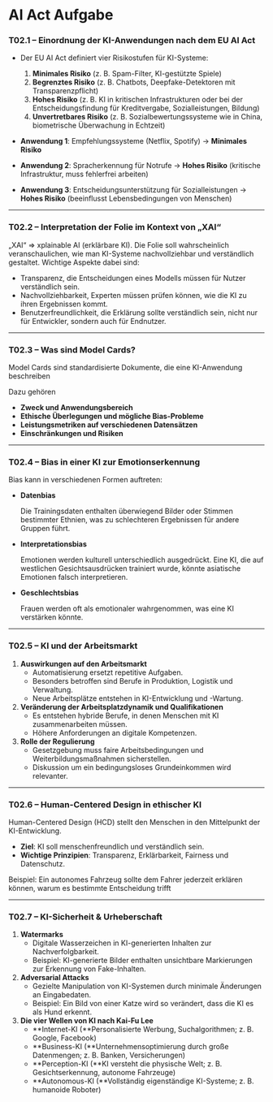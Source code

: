 # AI Act Aufgabe

### **T02.1 – Einordnung der KI-Anwendungen nach dem EU AI Act**

- Der EU AI Act definiert vier Risikostufen für KI-Systeme:
    1. **Minimales Risiko** (z. B. Spam-Filter, KI-gestützte Spiele)
    2. **Begrenztes Risiko** (z. B. Chatbots, Deepfake-Detektoren mit Transparenzpflicht)
    3. **Hohes Risiko** (z. B. KI in kritischen Infrastrukturen oder bei der Entscheidungsfindung für Kreditvergabe, Sozialleistungen, Bildung)
    4. **Unvertretbares Risiko** (z. B. Sozialbewertungssysteme wie in China, biometrische Überwachung in Echtzeit)

- **Anwendung 1**: Empfehlungssysteme (Netflix, Spotify) → **Minimales Risiko**
- **Anwendung 2**: Spracherkennung für Notrufe → **Hohes Risiko** (kritische Infrastruktur, muss fehlerfrei arbeiten)
- **Anwendung 3**: Entscheidungsunterstützung für Sozialleistungen → **Hohes Risiko** (beeinflusst Lebensbedingungen von Menschen)

---

### **T02.2 – Interpretation der Folie im Kontext von „XAI“**

„XAI“ ⇒ xplainable AI (erklärbare KI). Die Folie soll wahrscheinlich veranschaulichen, wie man KI-Systeme nachvollziehbar und verständlich gestaltet. Wichtige Aspekte dabei sind:

- Transparenz, die Entscheidungen eines Modells müssen für Nutzer verständlich sein.
- Nachvollziehbarkeit, Experten müssen prüfen können, wie die KI zu ihren Ergebnissen kommt.
- Benutzerfreundlichkeit, die Erklärung sollte verständlich sein, nicht nur für Entwickler, sondern auch für Endnutzer.

---

### **T02.3 – Was sind Model Cards?**

Model Cards sind standardisierte Dokumente, die eine KI-Anwendung beschreiben

Dazu gehören

- **Zweck und Anwendungsbereich**
- **Ethische Überlegungen und mögliche Bias-Probleme**
- **Leistungsmetriken auf verschiedenen Datensätzen**
- **Einschränkungen und Risiken**

---

### **T02.4 – Bias in einer KI zur Emotionserkennung**

Bias kann in verschiedenen Formen auftreten:

- **Datenbias**
    
    Die Trainingsdaten enthalten überwiegend Bilder oder Stimmen bestimmter Ethnien, was zu schlechteren Ergebnissen für andere Gruppen führt.
    
- **Interpretationsbias**
    
    Emotionen werden kulturell unterschiedlich ausgedrückt. Eine KI, die auf westlichen Gesichtsausdrücken trainiert wurde, könnte asiatische Emotionen falsch interpretieren.
    
- **Geschlechtsbias**
    
    Frauen werden oft als emotionaler wahrgenommen, was eine KI verstärken könnte.
    

---

### **T02.5 – KI und der Arbeitsmarkt**

1. **Auswirkungen auf den Arbeitsmarkt**
    - Automatisierung ersetzt repetitive Aufgaben.
    - Besonders betroffen sind Berufe in Produktion, Logistik und Verwaltung.
    - Neue Arbeitsplätze entstehen in KI-Entwicklung und -Wartung.
2. **Veränderung der Arbeitsplatzdynamik und Qualifikationen**
    - Es entstehen hybride Berufe, in denen Menschen mit KI zusammenarbeiten müssen.
    - Höhere Anforderungen an digitale Kompetenzen.
3. **Rolle der Regulierung**
    - Gesetzgebung muss faire Arbeitsbedingungen und Weiterbildungsmaßnahmen sicherstellen.
    - Diskussion um ein bedingungsloses Grundeinkommen wird relevanter.

---

### **T02.6 – Human-Centered Design in ethischer KI**

Human-Centered Design (HCD) stellt den Menschen in den Mittelpunkt der KI-Entwicklung.

- **Ziel**: KI soll menschenfreundlich und verständlich sein.
- **Wichtige Prinzipien**: Transparenz, Erklärbarkeit, Fairness und Datenschutz.

Beispiel: Ein autonomes Fahrzeug sollte dem Fahrer jederzeit erklären können, warum es bestimmte Entscheidung trifft

---

### **T02.7 – KI-Sicherheit & Urheberschaft**

1. **Watermarks**
    - Digitale Wasserzeichen in KI-generierten Inhalten zur Nachverfolgbarkeit.
    - Beispiel: KI-generierte Bilder enthalten unsichtbare Markierungen zur Erkennung von Fake-Inhalten.
2. **Adversarial Attacks**
    - Gezielte Manipulation von KI-Systemen durch minimale Änderungen an Eingabedaten.
    - Beispiel: Ein Bild von einer Katze wird so verändert, dass die KI es als Hund erkennt.
3. **Die vier Wellen von KI nach Kai-Fu Lee**
    - **Internet-KI (**Personalisierte Werbung, Suchalgorithmen; z. B. Google, Facebook)
    - **Business-KI (**Unternehmensoptimierung durch große Datenmengen; z. B. Banken, Versicherungen)
    - **Perception-KI (**KI versteht die physische Welt; z. B. Gesichtserkennung, autonome Fahrzeuge)
    - **Autonomous-KI (**Vollständig eigenständige KI-Systeme; z. B. humanoide Roboter)
